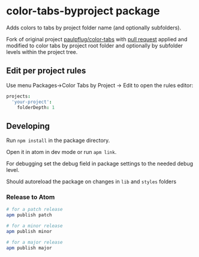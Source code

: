 # color-tabs-byproject package

Adds colors to tabs by project folder name (and optionally subfolders).

Fork of original project [paulpflug/color-tabs](https://github.com/paulpflug/color-tabs)
with [pull request](https://github.com/paulpflug/color-tabs/pull/25)
applied and modified to color tabs by project root folder and optionally
by subfolder levels within the project tree.

## Edit per project rules
Use menu Packages->Color Tabs by Project -> Edit to open the rules editor:
```cson
projects:
  'your-project':
    folderDepth: 1
```

## Developing

Run `npm install` in the package directory.

Open it in atom in dev mode or run `apm link`.

For debugging set the debug field in package settings to the needed debug level.

Should autoreload the package on changes in `lib` and `styles` folders

### Release to Atom
```bash
# for a patch release
apm publish patch

# for a minor release
apm publish minor

# for a major release
apm publish major
```
